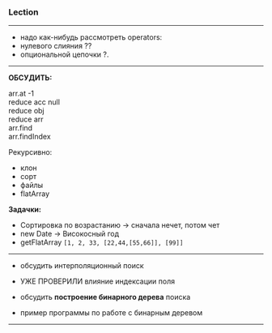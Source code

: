 ### Lection  

---  

- надо как-нибудь рассмотреть operators:  
- нулевого слияния ??  
- опциональной цепочки ?.  

---  

**ОБСУДИТЬ:**  

arr.at -1  
reduce acc null  
reduce obj  
reduce arr  
arr.find  
arr.findIndex  

Рекурсивно:  
- клон  
- сорт    
- файлы  
- flatArray

**Задачки:**  
- Сортировка по возрастанию -> сначала нечет, потом чет  
- new Date -> Високосный год  
- getFlatArray `[1, 2, 33, [22,44,[55,66]], [99]]`  

---  

- обсудить интерполяционный поиск  

- УЖЕ ПРОВЕРИЛИ влияние индексации поля  

- обсудить **построение бинарного дерева** поиска  
- пример программы по работе с бинарным деревом  

---  

